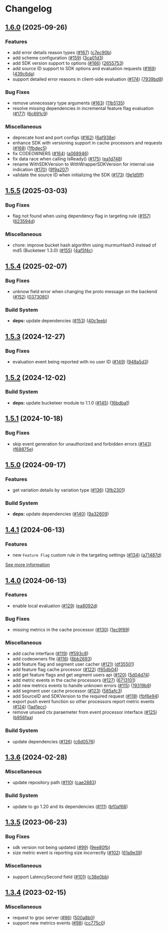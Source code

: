 # Changelog

## [1.6.0](https://github.com/bucketeer-io/go-server-sdk/compare/v1.5.5...v1.6.0) (2025-09-26)


### Features

* add error details reason types ([#167](https://github.com/bucketeer-io/go-server-sdk/issues/167)) ([c7ec90b](https://github.com/bucketeer-io/go-server-sdk/commit/c7ec90b76d1397a67345a29d1251d00951f706e5))
* add scheme configuration ([#159](https://github.com/bucketeer-io/go-server-sdk/issues/159)) ([3ca01d3](https://github.com/bucketeer-io/go-server-sdk/commit/3ca01d3255818811c781769298bd2f0f97f06c36))
* add SDK version support to options ([#166](https://github.com/bucketeer-io/go-server-sdk/issues/166)) ([2655753](https://github.com/bucketeer-io/go-server-sdk/commit/2655753db6edba57a090071b81b82f5ac1b0356e))
* add source ID support to SDK options and evaluation requests ([#169](https://github.com/bucketeer-io/go-server-sdk/issues/169)) ([439c6da](https://github.com/bucketeer-io/go-server-sdk/commit/439c6da38f9e04b650cb89cb1cea69cac8f4828c))
* support detailed error reasons in client-side evaluation ([#174](https://github.com/bucketeer-io/go-server-sdk/issues/174)) ([7939bd8](https://github.com/bucketeer-io/go-server-sdk/commit/7939bd82f801bfdde0a74b0c257496ee23c1fd31))


### Bug Fixes

* remove unnecessary type arguments ([#163](https://github.com/bucketeer-io/go-server-sdk/issues/163)) ([11b5135](https://github.com/bucketeer-io/go-server-sdk/commit/11b51358c8d08af52a61b379049e0269d179278c))
* resolve missing dependencies in incremental feature flag evaluation ([#177](https://github.com/bucketeer-io/go-server-sdk/issues/177)) ([6c691c9](https://github.com/bucketeer-io/go-server-sdk/commit/6c691c9c6f53d11fd545a2ded6e8de2515089289))


### Miscellaneous

* deprecate host and port configs ([#162](https://github.com/bucketeer-io/go-server-sdk/issues/162)) ([6af938e](https://github.com/bucketeer-io/go-server-sdk/commit/6af938e0c5347b7d31e535bf75577df345f72db3))
* enhance SDK with versioning support in cache processors and requests ([#168](https://github.com/bucketeer-io/go-server-sdk/issues/168)) ([1fbdec5](https://github.com/bucketeer-io/go-server-sdk/commit/1fbdec50a4469a58c985dcea4bcf0ea6a226e753))
* fix CODEOWNERS ([#164](https://github.com/bucketeer-io/go-server-sdk/issues/164)) ([a068946](https://github.com/bucketeer-io/go-server-sdk/commit/a068946e5bbe74a67bb159bc1a75f55ca1f8a4e7))
* fix data race when calling IsReady() ([#175](https://github.com/bucketeer-io/go-server-sdk/issues/175)) ([ea1d748](https://github.com/bucketeer-io/go-server-sdk/commit/ea1d748fddf8ecd37e1294c6b291c24067d41090))
* rename WithSDKVersion to WithWrapperSDKVersion for internal use indication ([#170](https://github.com/bucketeer-io/go-server-sdk/issues/170)) ([9f9a207](https://github.com/bucketeer-io/go-server-sdk/commit/9f9a2074ef4988d4c6b14f20bc964fcbe46587a0))
* validate the source ID when initializing the SDK ([#173](https://github.com/bucketeer-io/go-server-sdk/issues/173)) ([9e1d5ff](https://github.com/bucketeer-io/go-server-sdk/commit/9e1d5ff17a1d9283a9134de122b88a539789402b))

## [1.5.5](https://github.com/bucketeer-io/go-server-sdk/compare/v1.5.4...v1.5.5) (2025-03-03)


### Bug Fixes

* flag not found when using dependency flag in targeting rule ([#157](https://github.com/bucketeer-io/go-server-sdk/issues/157)) ([623594d](https://github.com/bucketeer-io/go-server-sdk/commit/623594d663ccd175291cdb8dbca943a809b1755c))


### Miscellaneous

* chore: improve bucket hash algorithm using murmurHash3 instead of md5 (Bucketeer 1.3.0) ([#155](https://github.com/bucketeer-io/go-server-sdk/issues/155)) ([4af5f4c](https://github.com/bucketeer-io/go-server-sdk/commit/4af5f4c4eac6ebb60477ae40e6d8cd3d94a03da7))

## [1.5.4](https://github.com/bucketeer-io/go-server-sdk/compare/v1.5.3...v1.5.4) (2025-02-07)


### Bug Fixes

* unknow field error when changing the proto message on the backend ([#152](https://github.com/bucketeer-io/go-server-sdk/issues/152)) ([0373080](https://github.com/bucketeer-io/go-server-sdk/commit/0373080aa8cc84e339185681de324be274fe8d0d))


### Build System

* **deps:** update dependencies ([#153](https://github.com/bucketeer-io/go-server-sdk/issues/153)) ([40c1eeb](https://github.com/bucketeer-io/go-server-sdk/commit/40c1eebbbeb763664f7001466dda66584e0d8644))

## [1.5.3](https://github.com/bucketeer-io/go-server-sdk/compare/v1.5.2...v1.5.3) (2024-12-27)


### Bug Fixes

* evaluation event being reported with no user ID ([#149](https://github.com/bucketeer-io/go-server-sdk/issues/149)) ([948a5d3](https://github.com/bucketeer-io/go-server-sdk/commit/948a5d30139f12d3231e6ea61eafa50178d9dbc4))

## [1.5.2](https://github.com/bucketeer-io/go-server-sdk/compare/v1.5.1...v1.5.2) (2024-12-02)


### Build System

* **deps:** update bucketeer module to 1.1.0 ([#145](https://github.com/bucketeer-io/go-server-sdk/issues/145)) ([16bdba1](https://github.com/bucketeer-io/go-server-sdk/commit/16bdba1a89c42be6497cb585e8b0bcd1b3552873))

## [1.5.1](https://github.com/bucketeer-io/go-server-sdk/compare/v1.5.0...v1.5.1) (2024-10-18)


### Bug Fixes

* skip event generation for unauthorized and forbidden errors ([#143](https://github.com/bucketeer-io/go-server-sdk/issues/143)) ([f68875e](https://github.com/bucketeer-io/go-server-sdk/commit/f68875e6d62209f676521891a69f830c95272b54))

## [1.5.0](https://github.com/bucketeer-io/go-server-sdk/compare/v1.4.1...v1.5.0) (2024-09-17)


### Features

* get variation details by variation type ([#136](https://github.com/bucketeer-io/go-server-sdk/issues/136)) ([3fb2301](https://github.com/bucketeer-io/go-server-sdk/commit/3fb2301990ccf846d5e0a9a71e84d4e0439c4dbf))


### Build System

* **deps:** update dependencies ([#140](https://github.com/bucketeer-io/go-server-sdk/issues/140)) ([9a32609](https://github.com/bucketeer-io/go-server-sdk/commit/9a326094aa887f209d5069d9361da49c2f4b7d8f))

## [1.4.1](https://github.com/bucketeer-io/go-server-sdk/compare/v1.4.0...v1.4.1) (2024-06-13)


### Features

* new `Feature Flag` custom rule in the targeting settings ([#134](https://github.com/bucketeer-io/go-server-sdk/issues/134)) ([a71487d](https://github.com/bucketeer-io/go-server-sdk/commit/a71487da87ba8b08a6ace07479a4670e08d36741))

[See more information](https://docs.bucketeer.io/feature-flags/creating-feature-flags/targeting/#feature-flag)

## [1.4.0](https://github.com/bucketeer-io/go-server-sdk/compare/v1.3.6...v1.4.0) (2024-06-13)


### Features

* enable local evaluation ([#129](https://github.com/bucketeer-io/go-server-sdk/issues/129)) ([ea8092d](https://github.com/bucketeer-io/go-server-sdk/commit/ea8092d16990baff6bb181c718a49e3b7c070da6))


### Bug Fixes

* missing metrics in the cache processor ([#130](https://github.com/bucketeer-io/go-server-sdk/issues/130)) ([1ec9f89](https://github.com/bucketeer-io/go-server-sdk/commit/1ec9f89cac6c16dc64d7e42a32f13040e6e8c4b9))


### Miscellaneous

* add cache interface ([#119](https://github.com/bucketeer-io/go-server-sdk/issues/119)) ([ff593c8](https://github.com/bucketeer-io/go-server-sdk/commit/ff593c810c3ed9471250898ebff34b6520da7821))
* add codeowners file ([#116](https://github.com/bucketeer-io/go-server-sdk/issues/116)) ([8bb2693](https://github.com/bucketeer-io/go-server-sdk/commit/8bb26937c3edd93c9b0d4ab81e2a31eed7caa317))
* add feature flag and segment user cacher ([#121](https://github.com/bucketeer-io/go-server-sdk/issues/121)) ([df35501](https://github.com/bucketeer-io/go-server-sdk/commit/df35501500b55bd4d173cac89de3709231d0aa63))
* add feature flag cache processor ([#122](https://github.com/bucketeer-io/go-server-sdk/issues/122)) ([f65db04](https://github.com/bucketeer-io/go-server-sdk/commit/f65db04487cdaa9b22432899621ae8b52d410b25))
* add get feature flags and get segment users api ([#120](https://github.com/bucketeer-io/go-server-sdk/issues/120)) ([5d04d74](https://github.com/bucketeer-io/go-server-sdk/commit/5d04d7491bc304c33ef9332d57e56ecf184fe099))
* add metric events in the cache processors ([#127](https://github.com/bucketeer-io/go-server-sdk/issues/127)) ([6713101](https://github.com/bucketeer-io/go-server-sdk/commit/6713101a3754d64c3ac46d3ca73787f29804eb62))
* add new metrics events to handle unknown errors ([#115](https://github.com/bucketeer-io/go-server-sdk/issues/115)) ([19319b8](https://github.com/bucketeer-io/go-server-sdk/commit/19319b86e242180226b7f4cf175da98d65785d4a))
* add segment user cache processor ([#123](https://github.com/bucketeer-io/go-server-sdk/issues/123)) ([585afc3](https://github.com/bucketeer-io/go-server-sdk/commit/585afc3edaa639063d3b2f5c272b93b5add647b0))
* add SourceID and SDKVersion to the required request ([#118](https://github.com/bucketeer-io/go-server-sdk/issues/118)) ([fbf6e94](https://github.com/bucketeer-io/go-server-sdk/commit/fbf6e941e19ea2f4b14eaafc78898f1454e17591))
* export push event function so other processors report metric events ([#124](https://github.com/bucketeer-io/go-server-sdk/issues/124)) ([1ad1ecc](https://github.com/bucketeer-io/go-server-sdk/commit/1ad1ecc0b9b77b87bde87dcb47a543198d09c582))
* remove unused ctx paraemeter from event processor interface ([#125](https://github.com/bucketeer-io/go-server-sdk/issues/125)) ([b956faa](https://github.com/bucketeer-io/go-server-sdk/commit/b956faa22cfe4dc678316ae2d93054ac2312b484))


### Build System

* update dependencies ([#126](https://github.com/bucketeer-io/go-server-sdk/issues/126)) ([c6d0576](https://github.com/bucketeer-io/go-server-sdk/commit/c6d0576be341e22f84837ca21fe11c0a3ff69a9e))

## [1.3.6](https://github.com/bucketeer-io/go-server-sdk/compare/v1.3.5...v1.3.6) (2024-02-28)


### Miscellaneous

* update repository path ([#110](https://github.com/bucketeer-io/go-server-sdk/issues/110)) ([cae2883](https://github.com/bucketeer-io/go-server-sdk/commit/cae2883aeeee7a0e1f8f8bcf892371faa3e5a3e0))


### Build System

* update to go 1.20 and its dependencies ([#111](https://github.com/bucketeer-io/go-server-sdk/issues/111)) ([bf0af68](https://github.com/bucketeer-io/go-server-sdk/commit/bf0af681fb8d5ae7494ee25c2a6e41ff285231ca))

## [1.3.5](https://github.com/bucketeer-io/go-server-sdk/compare/v1.3.4...v1.3.5) (2023-06-23)


### Bug Fixes

* sdk version not being updated ([#99](https://github.com/bucketeer-io/go-server-sdk/issues/99)) ([9ee80fb](https://github.com/bucketeer-io/go-server-sdk/commit/9ee80fb6f65388b0a5454e400e80d12682064155))
* size metric event is reporting size incorrectly ([#102](https://github.com/bucketeer-io/go-server-sdk/issues/102)) ([61a9e39](https://github.com/bucketeer-io/go-server-sdk/commit/61a9e398d739a76e209985768382dbeeaf79ef5c))


### Miscellaneous

* support LatencySecond field ([#101](https://github.com/bucketeer-io/go-server-sdk/issues/101)) ([c38e0bb](https://github.com/bucketeer-io/go-server-sdk/commit/c38e0bb368759e00809c36ef32dc6a4f17e44b87))

## [1.3.4](https://github.com/bucketeer-io/go-server-sdk/compare/v1.3.3...v1.3.4) (2023-02-15)


### Miscellaneous

* request to grpc server ([#96](https://github.com/bucketeer-io/go-server-sdk/issues/96)) ([500a8b0](https://github.com/bucketeer-io/go-server-sdk/commit/500a8b0df74dfc08a339c25f3fb6733b977b0a23))
* support new metrics events ([#98](https://github.com/bucketeer-io/go-server-sdk/issues/98)) ([cc775c0](https://github.com/bucketeer-io/go-server-sdk/commit/cc775c0ee23d611e9f1ccd5b8a12591ae159a987))
